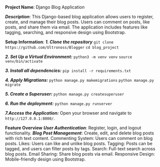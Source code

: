 **Project Name**: Django Blog Application

***Description***:
This Django-based blog application allows users to register, create, and manage their blog posts. Users can comment on posts, like posts, and share them via email. The application includes features like tagging, searching, and responsive design using Bootstrap.

**Setup Information**:
***1. Clone the repository***
`git clone https://github.com/Ultronoss/Blogger`
`cd blog_project`

***2. Set Up a Virtual Environment:***
`python3 -m venv venv`
`source venv/bin/activate`

***3. Install all dependencies:***
`pip install -r requirements.txt`

***4. Apply Migrations:***
`python manage.py makemigrations`
`python manage.py migrate`

***5. Create a Superuser:***
`python manage.py createsuperuser`

***6. Run the deployment:***
`python manage.py runserver`

***7.Access the Application:***
Open your browser and navigate to `http://127.0.0.1:8000/`.

**Feature Overview**
***User Authentication***: Register, login, and logout functionality.
***Blog Post Management***: Create, edit, and delete blog posts with rich text content.
Commenting System: Users can comment on blog posts.
Likes: Users can like and unlike blog posts.
Tagging: Posts can be tagged, and users can filter posts by tags.
Search: Full-text search across blog posts.
Email Sharing: Share blog posts via email.
Responsive Design: Mobile-friendly design using Bootstrap.